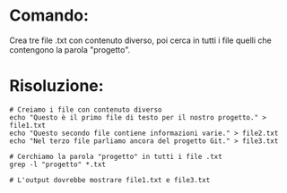 # Comando:
Crea tre file .txt con contenuto diverso, poi cerca in tutti i file quelli che contengono la parola "progetto".


# Risoluzione:
    # Creiamo i file con contenuto diverso
    echo "Questo è il primo file di testo per il nostro progetto." > file1.txt
    echo "Questo secondo file contiene informazioni varie." > file2.txt
    echo "Nel terzo file parliamo ancora del progetto Git." > file3.txt

    # Cerchiamo la parola "progetto" in tutti i file .txt
    grep -l "progetto" *.txt

    # L'output dovrebbe mostrare file1.txt e file3.txt